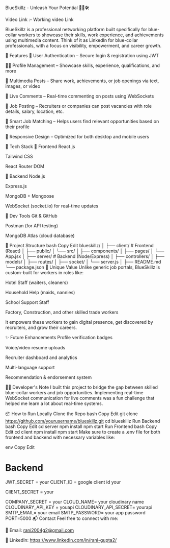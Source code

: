 BlueSkillz - Unleash Your Potential 👷‍♂️🛠️

Video Link :- Working video Link

BlueSkillz is a professional networking platform built specifically for blue-collar workers to showcase their skills, work experience, and achievements using multimedia content. Think of it as LinkedIn for blue-collar professionals, with a focus on visibility, empowerment, and career growth.

🚀 Features
🔐 User Authentication – Secure login & registration using JWT

🧑‍💼 Profile Management – Showcase skills, experience, qualifications, and more

📸 Multimedia Posts – Share work, achievements, or job openings via text, images, or video

💬 Live Comments – Real-time commenting on posts using WebSockets

📢 Job Posting – Recruiters or companies can post vacancies with role details, salary, location, etc.

🔎 Smart Job Matching – Helps users find relevant opportunities based on their profile

📱 Responsive Design – Optimized for both desktop and mobile users

🧰 Tech Stack
🔹 Frontend
React.js

Tailwind CSS

React Router DOM

🔹 Backend
Node.js

Express.js

MongoDB + Mongoose

WebSocket (socket.io) for real-time updates

🔹 Dev Tools
Git & GitHub

Postman (for API testing)

MongoDB Atlas (cloud database)

📁 Project Structure
bash
Copy
Edit
blueskillz/
│
├── client/               # Frontend (React)
│   ├── public/
│   └── src/
│       ├── components/
│       ├── pages/
│       └── App.jsx
│
├── server/               # Backend (Node/Express)
│   ├── controllers/
│   ├── models/
│   ├── routes/
│   ├── socket/
│   └── server.js
│
├── README.md
└── package.json
🌟 Unique Value
Unlike generic job portals, BlueSkillz is custom-built for workers in roles like:

Hotel Staff (waiters, cleaners)

Household Help (maids, nannies)

School Support Staff

Factory, Construction, and other skilled trade workers

It empowers these workers to gain digital presence, get discovered by recruiters, and grow their careers.

✨ Future Enhancements
Profile verification badges

Voice/video resume uploads

Recruiter dashboard and analytics

Multi-language support

Recommendation & endorsement system

🧑‍💻 Developer's Note
I built this project to bridge the gap between skilled blue-collar workers and job opportunities. Implementing real-time WebSocket communication for live comments was a fun challenge that helped me learn a lot about real-time systems.

📦 How to Run Locally
Clone the Repo
bash
Copy
Edit
git clone https://github.com/yourusername/blueskillz.git
cd blueskillz
Run Backend
bash
Copy
Edit
cd server
npm install
npm start
Run Frontend
bash
Copy
Edit
cd client
npm install
npm start
Make sure to create a .env file for both frontend and backend with necessary variables like:

env
Copy
Edit
# Backend
JWT_SECRET = your
CLIENT_ID = google client id your

ClIENT_SECRET = your
     
COMPANY_SECRET = your
CLOUD_NAME= your cloudinary name
CLOUDINARY_API_KEY = youapi
CLOUDINARY_API_SECRET= yourapi
SMTP_EMAIL= your email 
SMTP_PASSWORD= your app password
PORT=5000
📬 Contact
Feel free to connect with me:

📧 Email: rani2004g2@gmail.com

💼 LinkedIn: https://www.linkedin.com/in/rani-gupta2/
